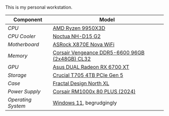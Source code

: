 This is my personal workstation.

| **Component**      | **Model**                                                                                                                                                                                     |
| ------------------ | --------------------------------------------------------------------------------------------------------------------------------------------------------------------------------------------- |
| _CPU_              | [AMD Ryzen 9950X3D](https://www.amd.com/en/products/processors/desktops/ryzen/9000-series/amd-ryzen-9-9950x3d.html)                                                                           |
| _CPU Cooler_       | [Noctua NH-D15 G2](https://noctua.at/en/nh-d15-g2)                                                                                                                                            |
| _Motherboard_      | [ASRock X870E Nova WiFi](https://pg.asrock.com/mb/AMD/X870E%20Nova%20WiFi/index.asp)                                                                                                          |
| _Memory_           | [Corsair Vengeance DDR5-6600 96GB (2x48GB) CL32](https://www.corsair.com/us/en/p/memory/cmk96gx5m2b6600c32/vengeance-96gb-2x48gb-ddr5-dram-6600mt-s-cl32-memory-kit-black-cmk96gx5m2b6600c32) |
| _GPU_              | [Asus DUAL Radeon RX 6700 XT](https://www.asus.com/motherboards-components/graphics-cards/dual/dual-rx6700xt-12g/)                                                                            |
| _Storage_          | [Crucial T705 4TB PCIe Gen 5](https://www.crucial.com/ssd/t705/ct4000t705ssd3)                                                                                                                |
| _Case_             | [Fractal Design North XL](https://www.fractal-design.com/products/cases/north/north-xl/chalk-white/)                                                                                          |
| _Power Supply_     | [Corsair RM1000x 80 PLUS (2024)](https://www.corsair.com/us/en/p/psu/cp-9020201-na/rmx-series-rm1000x-1000-watt-80-plus-gold-fully-modular-atx-psu-cp-9020201-na)                             |
| _Operating System_ | [Windows 11](https://www.microsoft.com/en-us/windows/get-windows-11), begrudgingly                                                                                                            |
